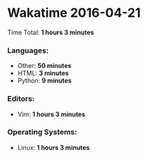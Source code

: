 # Wakatime 2016-04-21

Time Total: **1 hours 3 minutes**

### Languages:
- Other: **50 minutes** 
- HTML: **3 minutes** 
- Python: **9 minutes** 

### Editors:
- Vim: **1 hours 3 minutes** 

### Operating Systems:
- Linux: **1 hours 3 minutes** 

